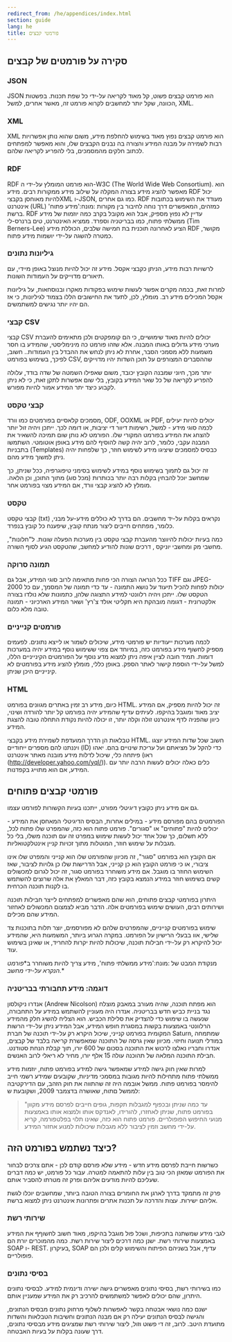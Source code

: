 ```yaml
---
redirect_from: /he/appendices/index.html
section: guide
lang: he
title: פורמטי קבצים
---
```


## סקירה על פורמטים של קבצים

### JSON

JSON הוא פורמט קבצים פשוט, קל מאוד לקריאה על-ידי כל שפת תכנות. בפשטות הכוונה, שקל יותר למחשבים לקרוא פורמט זה, מאשר אחרים, למשל, XML.

### XML

XML הוא פורמט קבצים נפוץ מאוד בשימוש להחלפת מידע, משום שהוא נותן אפשרויות רבות לשמירה על מבנה המידע והצורה בה נבנים הקבצים שלו, והוא מאפשר למפתחים לכתוב חלקים מהמסמכים, בלי להפריע לקריאה שלהם.

### RDF

RDF הוא פורמט המומלץ על-ידי ה-W3C (The World Wide Web Consortium). הוא מאפשר להציג מידע בצורה המקלה על שילוב מידע ממקורות רבים. מידע RDF יכול להיות מאוחסן בקבציXML ו-JSON, כמו גם אחרים. RDF מעודד את השימוש בכתובות אינטרנט (URL) כמזהים, המאפשרים דרך נוחה לחיבור בין מקורות :מונח:'מידע פתוח' ברשת. RDF עדיין לא נפוץ מספיק, אבל הוא מקובל בקרב כמה יוזמות של מידע ממשלתי פתוח, כמו בבריטניה וספרד. ממציא האינטרנט, טים ברנרס-לי (Tim Berners-Lee) הציע לאחרונה תוכנית בת חמישה שלבים, הכוללת מידע RDF מקושר, כמטרה להשגה על-ידי יושמות מידע פתוח.

### גיליונות נתונים

לרשויות רבות מידע, הניתן כקבצי אקסל. מידע זה יכול להיות מנוצל באופן מיידי, עם תיאורים מדוייקים על העמודות השונות.

למרות זאת, בכמה מקרים אפשר לעשות שימוש בפקודות מאקרו ובנוסחאות, על גיליונות אקסל המכילים מידע רב. מומלץ, לכן, לתעד את החישובים הללו בצמוד לגיליונות, כי אז הם יהיו יותר נגישים למשתמשים.

### קבצי CSV

קבצי CSV יכולים להיות מאוד שימושיים, כי הם קומפקטים ולכן מתאימים להעברת מערכי מידע גדולים באותו המבנה. אלא שזהו פורמט כה מינימליסטי, שהמידע בו חסר משמעות ללא מסמכי הסבר, אחרת לא ניתן לנחש את ההבדל בין העמודות.. חשוב, לפיכך, בשימוש בפורמט CSV, שההסברים המצורפים על תוכן השדות יהיו מדוייקים

יותר מכך, חיוני שמבנה הקובץ יכובד, משום שאפילו השמטה של שדה בודד, עלולה להפריע לקריאה של כל שאר המידע בקובץ, בלי שום אפשרות לתקן זאת, כי לא ניתן לקבוע כיצד יתר המידע אמור להיות מפורש.

### קבצי טקסט

מסמכים קלאסיים בפורמטים כמו וורד, ODF, OOXML או PDF, יכולים להיות יעילים לכמה סוגי מידע - למשל, רשימות דיוור די יציבות, או דומה לכך. ייתכן ויהיה זול יותר להצחג את המידע בפורמט המקורי שלו. הפורמט לא נותן שום תמיכה להשאיר את המבנה עקבי, כלומר, לרוב יהיה קשה להוסיף להם מידע באופן אוטומטי. השתמשו בתבניות (Templates) כבסיס למסמכים שיציגו מידע לשימוש חוזר, כך שלפחות יהיה ניתן למשוך מידע מהם.

זה יכול גם לתמוך בשימוש נוסף במידע לשימוש בסימני טיפוגרפיה, ככל שניתן, כך שמחשב יוכל להבחין בקלות רבה יותר בכותרות (מכל סוג) מתוך התוכן, וכן הלאה. מומלץ לא להציג קבצי וורד, אם המידע מצוי בפורמט אחר.

### טקסט

קבצי טקסט (txt) נקראים בקלות על-יד מחשבים. הם בדרך לא כוללים מידע-על מבני, כלומר, מפתחים חייבים ליצור מנתח קובץ, שיפענח כל קובץ בנפרד.

כמה בעיות יכולות להיווצר מהעברת קבצי טקסט בין מערכות הפעלה שונות. ל"חלונות", מחשבי מק ומחשבי יוניקס , דרכים שונות להודיע למחשב, שהטקסט הגיע לסוף השורה.

### תמונה סרוקה

ככל הנראה הצורה הכי פחות מתאימה לרוב סוגי המידע, אבל גם TIFF וגם JPEG-2000 יכולות לפחות להכיל תיעוד על נושא התמונה - עד כדי תמונה של המסמך, עם כל הטקסט שלו. ייתכן ויהיה רלוונטי למידע התצוגה שלהן, כתמונות שלא נולדו בצורה אלקטרונית - דגומה מובהקת היא תקליטי אולד צ'רץ' ושאר המידע הארכיוני - תמונה טובה מלא כלום.

### פורמטים קנייניים

לכמה מערכות ייעודיות יש פורמטי מידע, שיכולים לשמור או לייצא נתונים. לפעמים מספיק לחשוף מידע בפורמט כזה, במיוחד אם צפוי ששימוש נוסף במידע יהיה במערכות דומות. תמיד חובה לציין איפה ניתן למצוא מדע נוסף על הפורמטים הקינייניים הללו, למשל על-ידי הוספת קישור לאתר הספק. באופן כללי, מומלץ להציג מידע בפורמטים לא קינייניים היכן שניתן.

### HTML

כיום, מידע רב זמין באתרים מגוונים בפורמט HTML. זה יכול להיות מספיק, אם המידע יציב מאוד ומוגבל בהיקפו. לעיתים עדיף שהמידע יהיה בפורמט קל יותר להורדה ושינוי, כיוון שהפניה לדף אינטרנט זולה וקלה יותר, זו יכולה להיות נקודת התחלה טובה להצגת המידע.

טבלאות הן הדרך המועדפת לשמירת מידע בקבצי HTML. חשוב שכל שדות המידע יוצגו ויננתנו להם מספרים ייחודיים (ID) כדי להקל על מציאתם ועל עריכת שינויים בהם. יאהו פיתחה כלי, שיכול לדלות מידע מובנה מאתר אינטרנט (ראו (<http://developer.yahoo.com/yql/>)). כלים כאלה יכולים לעשות הרבה יותר עם המידע, אם הוא מתוייג בקפדנות.

## פורמטי קבצים פתוחים

גם אם מידע ניתן כקובץ דיגיטלי מפורט, ייתכנו בעיות הקשורות לפורמט עצמו.

הפורמטים בהם מפורסם מידע - במילים אחרות, הבסיס הדיגיטלי המאחסן את המידע - יכולים להיות "פתוחים" או "סגורים". פורמט פתוח הוא כזה, שהמפרט שלו פתוח לכל, ללא תשלום, כך שכל אחד יכול לעשות שימוש במפרט זה עם תוכנה משלו, בלי כל מגבלות על שימוש חוזר, המוטלות מתוך זכויות קניין אינטלקטואליות.

אם הקובץ הוא בפורמט "סגור", זה מכיוון שהפורמט שלו הוא קנייני והמפרט שלו אינו ציבורי, או כי פורמט הקובץ הוא כן קנייני, אבל הדרישות שלו כן גלויות לציבור, שאז השימוש החוזר בו מוגבל. אם מידע משוחרר בפורמט סגור, זה יכול לגרום למכשולים קשים בשימוש חוזר במידע הנמצא בקובץ כזה, דבר המאלץ את אלה שרוצים להשתמש בו לקנות תוכנה הכרחית.

היתרון בפורמטי קבצים פתוחים, הוא שהם מאפשרים למפתחים לייצר חבילות תוכנה ושירותים רבים, העושים שימוש בפורמטים אלה. הדבר מביא לצמצום המכשולים לאחזור המידע שהם מכילים.

שימוש בפורמטים קנייניים, שהמפרטים שלהם לא מפורסמים, יוצר תלות בתוכנות צד שלישי, אוו בבעלי הרישיון על הפורמט. במקרה הגרוע ביותר, המשמעות היא, שהמידע יכול להיקרא רק על-ידי חבילות תוכנה, שיכולות להיות יקרות להחריד, או שאינן בשימוש עוד.

מנקודת המבט של :מונח:'מידע ממשלתי פתוח', מידע צריך להיות משוחרר ב\**פורמט הנקרא על-ידי מחשב.*\*

### דוגמה: מידע תחבורתי בבריטניה

אנדרו ניקולסון (Andrew Nicolson) הוא מפתח תוכנה, שהיה מעורב במאבק מוצלח נגד בניית כביש חדש בבריטניה. אנדרו היה מעוניין להשתמש במידע על התחבורה, שנעשה בו שימוש כדי להצדיק את סלילת הכביש. הוא הצליח להשיג חלק מהמידע הרלוונטי באמצעות בקשות במסגרת חופש המידע, אבל המידע ניתן על-ידי הרשות המקומית בפורמט קנייני, שיכול היקרא רק על-ידי תוכנה של חברת Saturn, שמתמחה במודלי תנועה וחיזוי. מכיוון שאין גרסה של התוכנה שמאפשרת קריאה בלבד של קבצים, אנדרו וחבריו נאלצו לרכוש את התוכנה בסכום של 600 יורו, תוך קבלת הנחת סטודנט. חבילת התוכנה המלאה של תהוכנה עולה 15 אלף יורו, מחיר לא ריאלי לרוב האנשים.

למרות שאין חוק גישה למידע שמאפשר גישה למידע בפורמט פתוח, יוזמות מידע ממשלתי פתוח מתחילות להיות מגובות במסמכי מדיניות, שקובעים שמידע רשמי חייב להימסר בפורמט פתוח. ממשל אובמה היה זה שהתווה את חוק הזהב, עם הדירקטיבה לממשל םתוח, שאושרה בדצמבר 2009, ושקובעת ש:

> "עד כמה שניתן ובכפוף למגבלות תקפות, גופים חייבים לפרסם מידע מקוון בפורמט פתוח, שניתן לאחזרו, להורידו, לאנדקס אותו ולמצוא אותו באמצעות מנועי החיפוש הפופולריים. פורמט פתוח הוא כזה, שאינו תלוי בפלטפורמה, קריא על-ידי מחשב וזמין לציבור ללא מגבלות שיכולות למנוע אחזור המידע.

## כיצד נשתמש בפורמט הזה?

כשרשות חייבת לפרסם מידע חדש - מידע שלא פורסם קודם לכן - אתם צרכים לבחור את הפורמט שמאזן הכי טוב בין עלות להתאמה למטרה. עבור כל פורמט, יש כמה דברים שעליכם להיות מודעים אליהם ופרק זה מטרתו להסביר אותם.

פרק זה מתמקד בדרך לארגן את החומרים בצורה הטובה ביותר, שמחשבים יוכלו לגשת אליהם ישירות. עצות והדרכה על תכנות אתרים ופתרונות אינטרנט ניתן למצוא ברשת.

### שירותי רשת

לגבי מידע שמשתנה בתכיפות, ושכל פול מוגבל בהיקפו, מאוד חשוב לחשוףף את המידע באמצעות שירותי רשת. ישנן כמה דרכים ליצור שירות רשת. כמה מהמוכרים יורת הם SOAP ו- REST. בעיקרון, SOAP עדיף, אבל בשניהם הפיתוח והשימוש קלים ולכן הם פופולריים.

### בסיסי נתונים

כמו בשירותי רשת, בסיסי נתונים מאפשרים גישה ישירה ודינמית למידע. לבסיסי נתונים היתרון, שהם יכולים לאפשר למשתמשים להרכיב רק את המידע שמעניין אותם.

ישנם כמה נושאי אבטחה בקשר לאפשרות לשלוף מרחוק נתונים מבסיס הנתונים, והגישה לבסיס הנתונים יעילה רק אם מבנה הנתונים וחשיבות הטבלאות והשדות מתועדת היטב. לרוב, זה די פשוט וזול, ליצור שירותי רשת שמציגים מידע מבסיסי נתונים, דרך שעונה בקלות על בעיות האבטחה.
